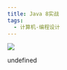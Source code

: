 ```yaml
---
title: Java 8实战
tags:
  - 计算机-编程设计
---
```


![](https://cdn.weread.qq.com/weread/cover/84/YueWen_26211813/s_YueWen_26211813.jpg)

undefined
